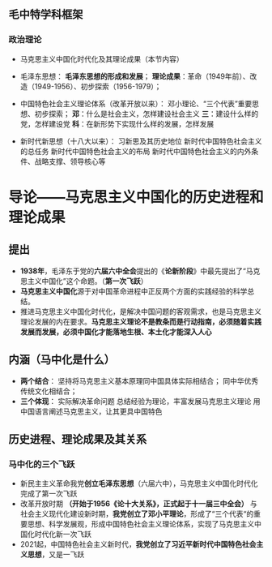 ## 毛中特学科框架
### 政治理论
- 马克思主义中国化时代化及其理论成果（本节内容）

- 毛泽东思想：
**毛泽东思想的形成和发展**； 
 **理论成果**：革命（1949年前）、改造（1949-1956）、初步探索（1956-1979）；

- 中国特色社会主义理论体系（改革开放以来）：
邓小理论、“三个代表”重要思想、初步探索；
**邓**：什么是社会主义，怎样建设社会主义
**三**：建设什么样的党，怎样建设党
**科**：在新形势下实现什么样的发展，怎样发展

- 新时代新思想（十八大以来）：
习新思及其历史地位
新时代中国特色社会主义的总任务
新时代中国特色社会主义的布局
新时代中国特色社会主义的内外条件、战略支撑、领导核心等


# 导论——马克思主义中国化的历史进程和理论成果

## 提出
- **1938年**，毛泽东于党的**六届六中全会**提出的《**论新阶段**》中最先提出了“马克思主义中国化”这个命题。（**第一次飞跃**）
- **马克思主义中国化**源于对中国革命进程中正反两个方面的实践经验的科学总结。
- 推进马克思主义中国化时代化，是解决中国问题的客观需求，也是马克思主义理论发展的内在要求。**马克思主义理论不是教条而是行动指南，必须随着实践发展而发展，必须中国化才能落地生根、本土化才能深入人心**
## 内涵（马中化是什么）
- **两个结合**：
坚持将马克思主义基本原理同中国具体实际相结合；
同中华优秀传统文化相结合；
- **三个体现**：
实际解决革命问题
总结经验为理论，丰富发展马克思主义理论
用中国语言阐述马克思主义，让其更具中国特色

## 历史进程、理论成果及其关系
### 马中化的三个飞跃
- 新民主主义革命我党**创立毛泽东思想**（六届六中），马克思主义中国化时代化完成了第一次飞跃
- 改革开放时期 **（开始于1956《论十大关系》，正式起于十一届三中全会）** 与社会主义现代化建设新时期，**我党创立了邓小平理论**，形成了“三个代表“的重要思想、科学发展观，形成中国特色社会主义理论体系，实现了马克思主义中国化时代化新一次飞跃
- 2021起，中国特色社会主义新时代，**我党创立了习近平新时代中国特色社会主义思想**，又是一飞跃

### 
<!--stackedit_data:
eyJoaXN0b3J5IjpbODI0MDE0MDU1LC0xMzgzMzIxOTY2LDE5Nj
k5NTM0NjYsMjA2MzUxMjU5N119
-->